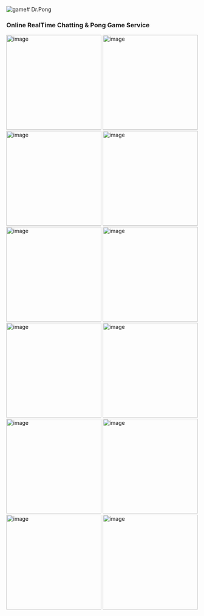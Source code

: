 ![game](https://github.com/Dr-Pong/.github/assets/86540825/c14455e6-885c-4485-8794-819bf656d807)# Dr.Pong
### Online RealTime Chatting & Pong Game Service

<img width="250" alt="image" src="https://github.com/Dr-Pong/.github/assets/86540825/fd95f2bd-2245-4546-955a-5af1b982350a">
<img width="250" alt="image" src="https://github.com/Dr-Pong/.github/assets/86540825/b67d49af-8e75-4c4f-98a9-071896649fc1">
<img width="250" alt="image" src="https://github.com/Dr-Pong/.github/assets/86540825/17bc7894-6f16-4634-9f78-8195b7fa0486">

<img width="250" alt="image" src="https://github.com/Dr-Pong/.github/assets/86540825/06565a01-450b-4688-8c55-f32abf20f89b">
<img width="250" alt="image" src="https://github.com/Dr-Pong/.github/assets/86540825/f0a0f7da-30e1-487f-8681-1922941b218b">
<img width="250" alt="image" src="https://github.com/Dr-Pong/.github/assets/86540825/2fdf9c02-e2b4-4ae5-8642-6ff3eafde2c1">

<img width="250" alt="image" src="https://github.com/Dr-Pong/.github/assets/86540825/43b35cfc-16af-4af8-8e06-18031b5f8761">
<img width="250" alt="image" src="https://github.com/Dr-Pong/.github/assets/86540825/2ae95cfc-025e-4b24-bfa1-bd1c05e25771">
<img width="250" alt="image" src="https://github.com/Dr-Pong/.github/assets/86540825/9e889850-6469-4df7-ac5d-c82527999fef">

<img width="250" alt="image" src="https://github.com/Dr-Pong/.github/assets/86540825/cec08629-c02e-4ae4-9c42-b87bd6b6d95a">
<img width="250" alt="image" src="https://github.com/Dr-Pong/.github/assets/86540825/8b09829d-6ea5-4467-bbab-e3551d37297b">
<img width="250" alt="image" src="https://github.com/Dr-Pong/.github/assets/86540825/f812ce79-b092-46b6-a2e2-770af9c633d5">
